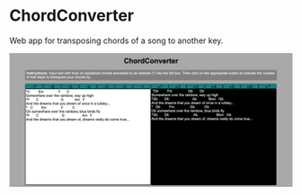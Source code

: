 # ChordConverter
Web app for transposing chords of a song to another key.

![Screenshot](screenshot.png)
